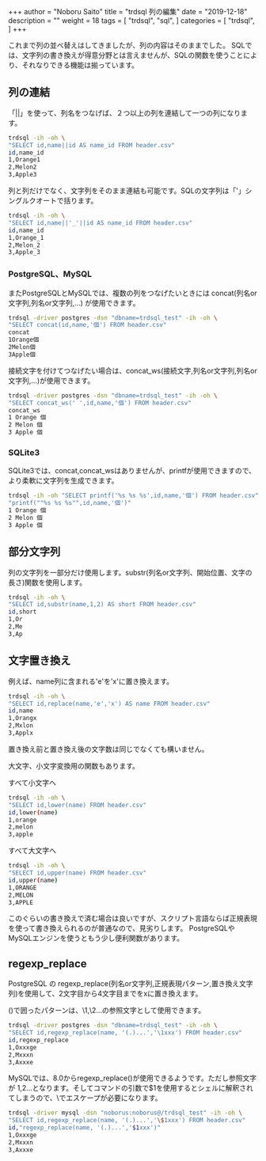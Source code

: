 +++
author = "Noboru Saito"
title = "trdsql 列の編集"
date = "2019-12-18"
description = ""
weight = 18
tags = [
    "trdsql",
    "sql",
]
categories = [
    "trdsql",
]
+++

これまで列の並べ替えはしてきましたが、列の内容はそのままでした。
SQLでは、文字列の書き換えが得意分野とは言えませんが、SQLの関数を使うことにより、それなりできる機能は揃っています。

## 列の連結

「||」を使って、列名をつなげば、２つ以上の列を連結して一つの列になります。

```sh
trdsql -ih -oh \
"SELECT id,name||id AS name_id FROM header.csv"
id,name_id
1,Orange1
2,Melon2
3,Apple3
```

列と列だけでなく、文字列をそのまま連結も可能です。SQLの文字列は「'」シングルクオートで括ります。

```sh
trdsql -ih -oh \
"SELECT id,name||'_'||id AS name_id FROM header.csv"
id,name_id
1,Orange_1
2,Melon_2
3,Apple_3
```

### PostgreSQL、MySQL

またPostgreSQLとMySQLでは、複数の列をつなげたいときには concat(列名or文字列,列名or文字列,...) が使用できます。

```sh
trdsql -driver postgres -dsn "dbname=trdsql_test" -ih -oh \
"SELECT concat(id,name,'個') FROM header.csv"
concat
1Orange個
2Melon個
3Apple個
```

接続文字を付けてつなげたい場合は、concat_ws(接続文字,列名or文字列,列名or文字列,...)が使用できます。

```sh
trdsql -driver postgres -dsn "dbname=trdsql_test" -ih -oh \
"SELECT concat_ws(' ',id,name,'個') FROM header.csv"
concat_ws
1 Orange 個
2 Melon 個
3 Apple 個
```

### SQLite3

SQLite3では、concat,concat_wsはありませんが、printfが使用できますので、より柔軟に文字列を生成できます。

```sh
trdsql -ih -oh "SELECT printf('%s %s %s',id,name,'個') FROM header.csv"
"printf(""%s %s %s"",id,name,'個')"
1 Orange 個
2 Melon 個
3 Apple 個
```

## 部分文字列

列の文字列を一部分だけ使用します。substr(列名or文字列、開始位置、文字の長さ)関数を使用します。

```sh
trdsql -ih -oh \
"SELECT id,substr(name,1,2) AS short FROM header.csv"
id,short
1,Or
2,Me
3,Ap
```

## 文字置き換え

例えば、name列に含まれる'e'を'x'に置き換えます。

```sh
trdsql -ih -oh \
"SELECT id,replace(name,'e','x') AS name FROM header.csv"
id,name
1,Orangx
2,Mxlon
3,Applx
```

置き換え前と置き換え後の文字数は同じでなくても構いません。

大文字、小文字変換用の関数もあります。

すべて小文字へ

```sh
trdsql -ih -oh \
"SELECT id,lower(name) FROM header.csv"
id,lower(name)
1,orange
2,melon
3,apple
```

すべて大文字へ

```sh
trdsql -ih -oh \
"SELECT id,upper(name) FROM header.csv"
id,upper(name)
1,ORANGE
2,MELON
3,APPLE
```

このぐらいの書き換えで済む場合は良いですが、スクリプト言語ならば正規表現を使って書き換えられるのが普通なので、見劣りします。
PostgreSQLやMySQLエンジンを使うともう少し便利関数があります。

## regexp_replace

PostgreSQL の regexp_replace(列名or文字列,正規表現パターン,置き換え文字列)を使用して、2文字目から4文字目までをxに置き換えます。

()で囲ったパターンは、\1,\2...の参照文字として使用できます。

```sh
trdsql -driver postgres -dsn "dbname=trdsql_test" -ih -oh \
"SELECT id,regexp_replace(name, '(.)...','\1xxx') FROM header.csv"
id,regexp_replace
1,Oxxxge
2,Mxxxn
3,Axxxe
```

MySQLでは、8.0からregexp_replace()が使用できるようです。ただし参照文字が $1,$2...となります。そしてコマンドの引数で$1を使用するとシェルに解釈されてしまうので、\でエスケープが必要になります。

```sh
trdsql -driver mysql -dsn "noborus:noborus@/trdsql_test" -ih -oh \
"SELECT id,regexp_replace(name, '(.)...','\$1xxx') FROM header.csv"
id,"regexp_replace(name, '(.)...','$1xxx')"
1,Oxxxge
2,Mxxxn
3,Axxxe
```
